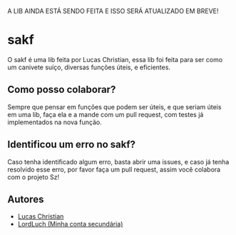 A LIB AINDA ESTÁ SENDO FEITA E ISSO SERÁ ATUALIZADO EM BREVE!

# sakf

O sakf é uma lib feita por Lucas Christian, essa lib foi feita para
ser como um canivete suíço, diversas funções úteis, e eficientes.

## Como posso colaborar?

Sempre que pensar em funções que podem ser úteis, e que seriam úteis em uma lib,
faça ela e a mande com um pull request, com testes já implementados na nova função.

## Identificou um erro no sakf?

Caso tenha identificado algum erro, basta abrir uma issues, e caso já tenha
resolvido esse erro, por favor faça um pull request, assim você colabora com 
o projeto Sz!

## Autores

- [Lucas Christian](https://github.com/Lucas-Christian)
- [LordLuch (Minha conta secundária)](https://www.github.com/LordLuch)